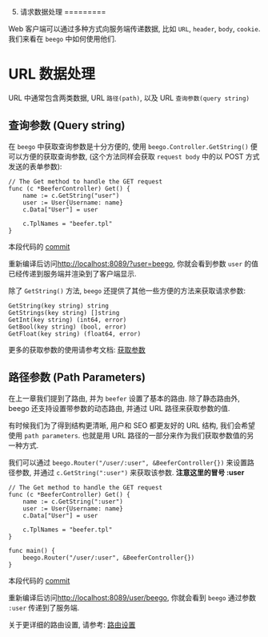 5. 请求数据处理
=========

Web 客户端可以通过多种方式向服务端传递数据, 比如 `URL`, `header`, `body`, `cookie`. 我们来看在 `beego` 中如何使用他们.

# URL 数据处理

URL 中通常包含两类数据, URL `路径(path)`, 以及 URL `查询参数(query string)`


## 查询参数 (Query string)

在 `beego` 中获取查询参数是十分方便的, 使用 `beego.Controller.GetString()` 便可以方便的获取查询参数, (这个方法同样会获取 `request body` 中的以 POST 方式发送的表单参数):


```
// The Get method to handle the GET request
func (c *BeeferController) Get() {
   	name := c.GetString("user")
   	user := User{Username: name}
   	c.Data["User"] = user
   
   	c.TplNames = "beefer.tpl"
}
```

本段代码的 [commit](https://github.com/lei-cao/beefer/commit/f45be84484ea9b861d7a0108aa7bc7ac7663c9b8)

重新编译后访问[http://localhost:8089/?user=beego](http://localhost:8089/?user=beego), 你就会看到参数 `user` 的值已经传递到服务端并渲染到了客户端显示.

除了 `GetString()` 方法, `beego` 还提供了其他一些方便的方法来获取请求参数:
```
GetString(key string) string
GetStrings(key string) []string
GetInt(key string) (int64, error)
GetBool(key string) (bool, error)
GetFloat(key string) (float64, error)
```
更多的获取参数的使用请参考文档: [获取参数](http://beego.me/docs/mvc/controller/params.md#%E8%8E%B7%E5%8F%96%E5%8F%82%E6%95%B0)

## 路径参数 (Path Parameters)

在上一章我们提到了路由, 并为 `beefer` 设置了基本的路由. 除了静态路由外, beego 还支持设置带参数的动态路由, 并通过 URL 路径来获取参数的值.

有时候我们为了得到结构更清晰, 用户和 SEO 都更友好的 URL 结构, 我们会希望使用 `path parameters`. 也就是用 URL 路径的一部分来作为我们获取参数值的另一种方式.

我们可以通过 `beego.Router("/user/:user", &BeeferController{})` 来设置路径参数, 并通过 `c.GetString(":user")` 来获取该参数. **注意这里的冒号 :user**

```
// The Get method to handle the GET request
func (c *BeeferController) Get() {
	name := c.GetString(":user")
	user := User{Username: name}
	c.Data["User"] = user

	c.TplNames = "beefer.tpl"
}

func main() {
	beego.Router("/user/:user", &BeeferController{})
}
```

本段代码的 [commit](https://github.com/lei-cao/beefer/commit/9f6c2433620aab7394a00ff1a0477b1da5bd948c)

重新编译后访问[http://localhost:8089/user/beego](http://localhost:8089/user/beego), 你就会看到 `beego` 通过参数 `:user` 传递到了服务端.

关于更详细的路由设置, 请参考:
[路由设置](http://beego.me/docs/mvc/controller/router.md#%E8%B7%AF%E7%94%B1%E8%AE%BE%E7%BD%AE)
